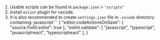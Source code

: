 1. Usable scripts can be found in `package.json` > `"scripts"`
2. Install `eslint` plugin for vscode.
3. It is also recommended to create `settings.json` file in `.vscode` directory containing:
javascript```
{
    "editor.codeActionsOnSave": {
        "source.fixAll.eslint": true
    },
    "eslint.validate": [
        "javascript", 
        "typescript", 
        "javascriptreact", 
        "typescriptreact"
    ],
}
```
